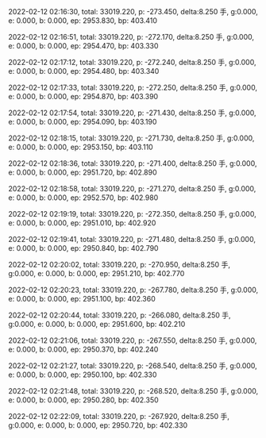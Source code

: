2022-02-12 02:16:30, total: 33019.220, p: -273.450, delta:8.250 手, g:0.000, e: 0.000, b: 0.000, ep: 2953.830, bp: 403.410

2022-02-12 02:16:51, total: 33019.220, p: -272.170, delta:8.250 手, g:0.000, e: 0.000, b: 0.000, ep: 2954.470, bp: 403.330

2022-02-12 02:17:12, total: 33019.220, p: -272.240, delta:8.250 手, g:0.000, e: 0.000, b: 0.000, ep: 2954.480, bp: 403.340

2022-02-12 02:17:33, total: 33019.220, p: -272.250, delta:8.250 手, g:0.000, e: 0.000, b: 0.000, ep: 2954.870, bp: 403.390

2022-02-12 02:17:54, total: 33019.220, p: -271.430, delta:8.250 手, g:0.000, e: 0.000, b: 0.000, ep: 2954.090, bp: 403.190

2022-02-12 02:18:15, total: 33019.220, p: -271.730, delta:8.250 手, g:0.000, e: 0.000, b: 0.000, ep: 2953.150, bp: 403.110

2022-02-12 02:18:36, total: 33019.220, p: -271.400, delta:8.250 手, g:0.000, e: 0.000, b: 0.000, ep: 2951.720, bp: 402.890

2022-02-12 02:18:58, total: 33019.220, p: -271.270, delta:8.250 手, g:0.000, e: 0.000, b: 0.000, ep: 2952.570, bp: 402.980

2022-02-12 02:19:19, total: 33019.220, p: -272.350, delta:8.250 手, g:0.000, e: 0.000, b: 0.000, ep: 2951.010, bp: 402.920

2022-02-12 02:19:41, total: 33019.220, p: -271.480, delta:8.250 手, g:0.000, e: 0.000, b: 0.000, ep: 2950.840, bp: 402.790

2022-02-12 02:20:02, total: 33019.220, p: -270.950, delta:8.250 手, g:0.000, e: 0.000, b: 0.000, ep: 2951.210, bp: 402.770

2022-02-12 02:20:23, total: 33019.220, p: -267.780, delta:8.250 手, g:0.000, e: 0.000, b: 0.000, ep: 2951.100, bp: 402.360

2022-02-12 02:20:44, total: 33019.220, p: -266.080, delta:8.250 手, g:0.000, e: 0.000, b: 0.000, ep: 2951.600, bp: 402.210

2022-02-12 02:21:06, total: 33019.220, p: -267.550, delta:8.250 手, g:0.000, e: 0.000, b: 0.000, ep: 2950.370, bp: 402.240

2022-02-12 02:21:27, total: 33019.220, p: -268.540, delta:8.250 手, g:0.000, e: 0.000, b: 0.000, ep: 2950.100, bp: 402.330

2022-02-12 02:21:48, total: 33019.220, p: -268.520, delta:8.250 手, g:0.000, e: 0.000, b: 0.000, ep: 2950.280, bp: 402.350

2022-02-12 02:22:09, total: 33019.220, p: -267.920, delta:8.250 手, g:0.000, e: 0.000, b: 0.000, ep: 2950.720, bp: 402.330